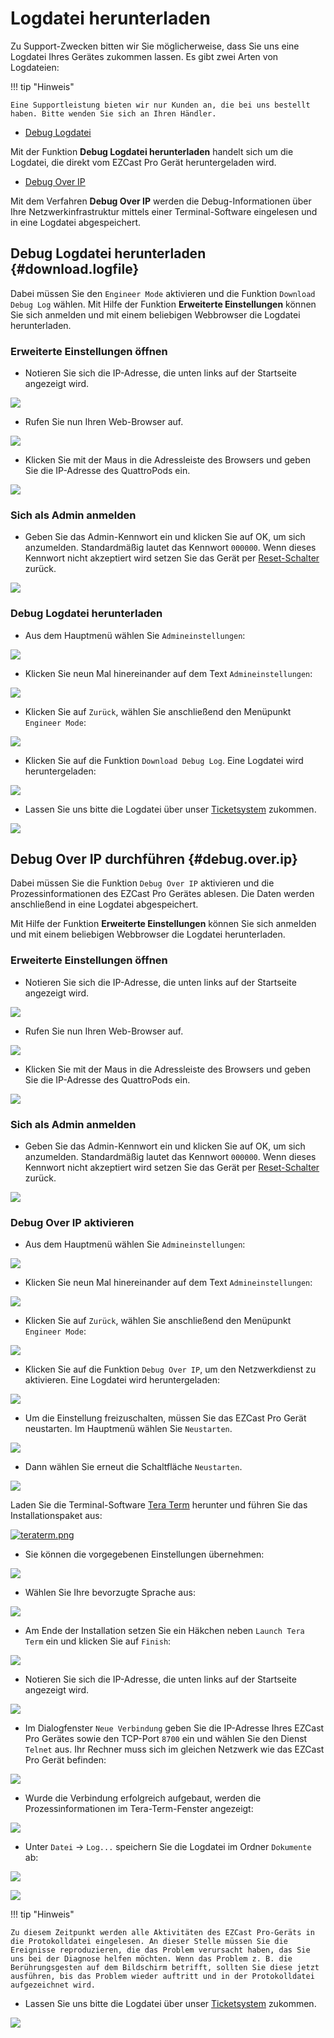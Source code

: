 # Logdatei herunterladen

Zu Support-Zwecken bitten wir Sie möglicherweise, dass Sie uns eine Logdatei Ihres Gerätes zukommen lassen. Es gibt zwei Arten von Logdateien:

!!! tip "Hinweis"
    
	Eine Supportleistung bieten wir nur Kunden an, die bei uns bestellt haben. Bitte wenden Sie sich an Ihren Händler.
	
* [Debug Logdatei](#download.logfile)

Mit der Funktion **Debug Logdatei herunterladen** handelt sich um die Logdatei, die direkt vom EZCast Pro Gerät heruntergeladen wird.

* [Debug Over IP](#debug.over.ip)

Mit dem Verfahren **Debug Over IP** werden die Debug-Informationen über Ihre Netzwerkinfrastruktur mittels einer Terminal-Software eingelesen und in eine Logdatei abgespeichert.

## Debug Logdatei herunterladen {#download.logfile}

Dabei müssen Sie den `Engineer Mode` aktivieren und die Funktion `Download Debug Log` wählen. Mit Hilfe der Funktion **Erweiterte Einstellungen** können Sie sich anmelden und mit einem beliebigen Webbrowser die Logdatei herunterladen.

### Erweiterte Einstellungen öffnen 

* Notieren Sie sich die IP-Adresse, die unten links auf der Startseite angezeigt wird.

![](/assets/img/ProIIDongle_IP.png)

* Rufen Sie nun Ihren Web-Browser auf.

![](/assets/img/Google_Chrome.png)

* Klicken Sie mit der Maus in die Adressleiste des Browsers und geben Sie die IP-Adresse des QuattroPods ein.

![](/assets/img/IP-Address.png)

### Sich als Admin anmelden

* Geben Sie das Admin-Kennwort ein und klicken Sie auf OK, um sich anzumelden. Standardmäßig lautet das Kennwort `000000`. Wenn dieses Kennwort nicht akzeptiert wird setzen Sie das Gerät per [Reset-Schalter](reset.md#hardreset) zurück.

![](/assets/img/EZCastII_Login.png)

### Debug Logdatei herunterladen

* Aus dem Hauptmenü wählen Sie `Admineinstellungen`:

![](/assets/img/ezcastpro.II.select.admineinstellungen.png)

* Klicken Sie neun Mal hinereinander auf dem Text `Admineinstellungen`:

![](/assets/img/click.adminsettings.png)

* Klicken Sie auf `Zurück`, wählen Sie anschließend den Menüpunkt `Engineer Mode`:

![](/assets/img/proII.select.engineermode.png)

* Klicken Sie auf die Funktion `Download Debug Log`. Eine Logdatei wird heruntergeladen:

![](/assets/img/proII.select.debuglog.png)

* Lassen Sie uns bitte die Logdatei über unser [Ticketsystem](https://support.stueber.de) zukommen. 

![](/assets/img/logfile.ticket.png)


## Debug Over IP durchführen {#debug.over.ip}

Dabei müssen Sie die Funktion `Debug Over IP` aktivieren und die Prozessinformationen des EZCast Pro Gerätes ablesen. Die Daten werden anschließend in eine Logdatei abgespeichert.

Mit Hilfe der Funktion **Erweiterte Einstellungen** können Sie sich anmelden und mit einem beliebigen Webbrowser die Logdatei herunterladen.

### Erweiterte Einstellungen öffnen

* Notieren Sie sich die IP-Adresse, die unten links auf der Startseite angezeigt wird.

![](/assets/img/ProIIDongle_IP.png)

* Rufen Sie nun Ihren Web-Browser auf.

![](/assets/img/Google_Chrome.png)

* Klicken Sie mit der Maus in die Adressleiste des Browsers und geben Sie die IP-Adresse des QuattroPods ein.

![](/assets/img/IP-Address.png)

### Sich als Admin anmelden

* Geben Sie das Admin-Kennwort ein und klicken Sie auf OK, um sich anzumelden. Standardmäßig lautet das Kennwort `000000`. Wenn dieses Kennwort nicht akzeptiert wird setzen Sie das Gerät per [Reset-Schalter](reset.md#hardreset) zurück.

![](/assets/img/EZCastII_Login.png)

### Debug Over IP aktivieren

* Aus dem Hauptmenü wählen Sie `Admineinstellungen`:

![](/assets/img/ezcastpro.II.select.admineinstellungen.png)

* Klicken Sie neun Mal hinereinander auf dem Text `Admineinstellungen`:

![](/assets/img/click.adminsettings.png)

* Klicken Sie auf `Zurück`, wählen Sie anschließend den Menüpunkt `Engineer Mode`:

![](/assets/img/proII.select.engineermode.png)

* Klicken Sie auf die Funktion `Debug Over IP`, um den Netzwerkdienst zu aktivieren. Eine Logdatei wird heruntergeladen:

![](/assets/img/proII.select.debugviaip.png)

* Um die Einstellung freizuschalten, müssen Sie das EZCast Pro Gerät neustarten. Im Hauptmenü wählen Sie `Neustarten`.

![](/assets/img/prostickII_menu.neustart.png)

* Dann wählen Sie erneut die Schaltfläche `Neustarten`.

![](/assets/img/restart.jpg)

Laden Sie die Terminal-Software [Tera Term](https://osdn.net/projects/ttssh2/releases/) herunter und führen Sie das Installationspaket aus:

[![teraterm.png](/assets/img/teraterm.png)](https://osdn.net/projects/ttssh2/releases/)

* Sie können die vorgegebenen Einstellungen übernehmen:

![](/assets/img/teraterm.components.png)

* Wählen Sie Ihre bevorzugte Sprache aus:

![](/assets/img/teraterm.language.png)

* Am Ende der Installation setzen Sie ein Häkchen neben `Launch Tera Term` ein und klicken Sie auf `Finish`:

![](/assets/img/teraterm.launch.png)

* Notieren Sie sich die IP-Adresse, die unten links auf der Startseite angezeigt wird.

![](/assets/img/ProIIDongle_IP.png)

* Im Dialogfenster `Neue Verbindung` geben Sie die IP-Adresse Ihres EZCast Pro Gerätes sowie den TCP-Port `8700` ein und wählen Sie den Dienst `Telnet` aus. Ihr Rechner muss sich im gleichen Netzwerk wie das EZCast Pro Gerät befinden:

![](/assets/img/teraterm.new.connection.png)

* Wurde die Verbindung erfolgreich aufgebaut, werden die Prozessinformationen im Tera-Term-Fenster angezeigt:

![](/assets/img/teraterm.data.png)

* Unter `Datei` -> `Log...` speichern Sie die Logdatei im Ordner `Dokumente` ab:

![](/assets/img/Logfile.save.png)

![](/assets/img/Logfile.save.documents.png)

!!! tip "Hinweis"
    
	Zu diesem Zeitpunkt werden alle Aktivitäten des EZCast Pro-Geräts in die Protokolldatei eingelesen. An dieser Stelle müssen Sie die Ereignisse reproduzieren, die das Problem verursacht haben, das Sie uns bei der Diagnose helfen möchten. Wenn das Problem z. B. die Berührungsgesten auf dem Bildschirm betrifft, sollten Sie diese jetzt ausführen, bis das Problem wieder auftritt und in der Protokolldatei aufgezeichnet wird.


* Lassen Sie uns bitte die Logdatei über unser [Ticketsystem](https://support.stueber.de) zukommen. 

![](/assets/img/logfile.ticket.png)